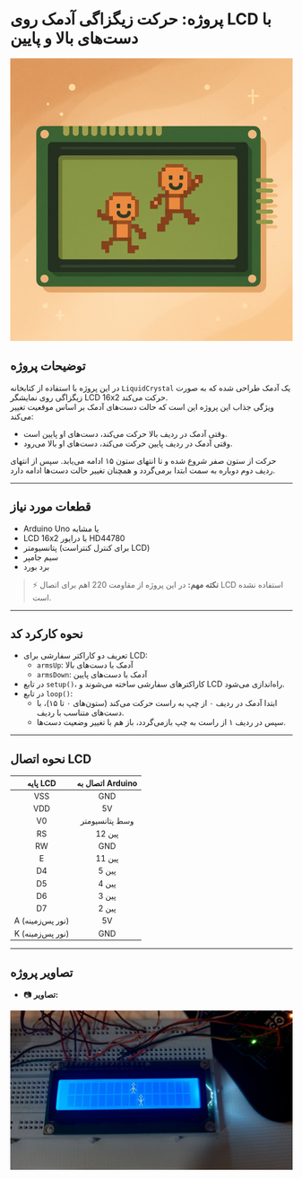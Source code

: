 # پروژه: حرکت زیگزاگی آدمک روی LCD با دست‌های بالا و پایین



![پروژه در حال اجرا](images/adamakZigzag4.png) 


## توضیحات پروژه
در این پروژه با استفاده از کتابخانه `LiquidCrystal` یک آدمک طراحی شده که به صورت زیگزاگی روی نمایشگر LCD 16x2 حرکت می‌کند.  
ویژگی جذاب این پروژه این است که حالت دست‌های آدمک بر اساس موقعیت تغییر می‌کند:  
- وقتی آدمک در ردیف بالا حرکت می‌کند، دست‌های او پایین است.  
- وقتی آدمک در ردیف پایین حرکت می‌کند، دست‌های او بالا می‌رود.

حرکت از ستون صفر شروع شده و تا انتهای ستون ۱۵ ادامه می‌یابد. سپس از انتهای ردیف دوم دوباره به سمت ابتدا برمی‌گردد و همچنان تغییر حالت دست‌ها ادامه دارد.

---

## قطعات مورد نیاز
- Arduino Uno یا مشابه
- LCD 16x2 با درایور HD44780
- پتانسیومتر (برای کنترل کنتراست LCD)
- سیم جامپر
- برد بورد

> ⚡ **نکته مهم:** در این پروژه از مقاومت 220 اهم برای اتصال LCD استفاده نشده است.

---

## نحوه کارکرد کد
- تعریف دو کاراکتر سفارشی برای LCD:
  - `armsUp`: آدمک با دست‌های بالا
  - `armsDown`: آدمک با دست‌های پایین
- در تابع `setup()`، کاراکترهای سفارشی ساخته می‌شوند و LCD راه‌اندازی می‌شود.
- در تابع `loop()`:
  - ابتدا آدمک در ردیف ۰ از چپ به راست حرکت می‌کند (ستون‌های ۰ تا ۱۵)، با دست‌های متناسب با ردیف.
  - سپس در ردیف ۱ از راست به چپ بازمی‌گردد، باز هم با تغییر وضعیت دست‌ها.

---

## نحوه اتصال LCD
| پایه LCD | اتصال به Arduino |
|:--------:|:----------------:|
| VSS      | GND              |
| VDD      | 5V               |
| V0       | وسط پتانسیومتر    |
| RS       | پین 12           |
| RW       | GND              |
| E        | پین 11           |
| D4       | پین 5            |
| D5       | پین 4            |
| D6       | پین 3            |
| D7       | پین 2            |
| A (نور پس‌زمینه) | 5V     |
| K (نور پس‌زمینه) | GND     |

---



## تصاویر پروژه
- 📷 **تصاویر:** 



![پروژه در حال اجرا](images/adamakZigzag2.jpg)

